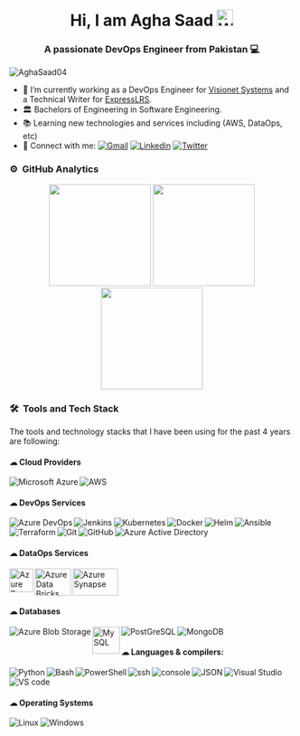 <h1 align="center">Hi, I am Agha Saad <img src="https://github.com/TheDudeThatCode/TheDudeThatCode/blob/master/Assets/Hi.gif" width="29px" alt="Waving"></h1>
<h3 align="center">A passionate DevOps Engineer from Pakistan 💻</h3>

<p align="left"> <img src="https://komarev.com/ghpvc/?username=AghaSaad04" alt="AghaSaad04" /> </p>

- 🔭 I’m currently working as a DevOps Engineer for [Visionet Systems](https://www.visionet.com/) and a Technical Writer for [ExpressLRS](https://www.expresslrs.org/).
- 🏛️ Bachelors of Engineering in Software Engineering.
- 📚 Learning new technologies and services including (AWS, DataOps, etc)
- 🤝 Connect with me: 
    [![Gmail](https://img.shields.io/badge/-Gmail-D14836?style=flat&logo=Gmail&logoColor=white&link=mailto:agha.saad04@gmail.com)](mailto:agha.saad04@gmail.com)
    [![Linkedin](https://img.shields.io/badge/-LinkedIn-blue?style=flat&logo=Linkedin&logoColor=white&link=https://www.linkedin.com/in/AghaSaad04/)](https://www.linkedin.com/in/AghaSaad04/)
    [![Twitter](https://img.shields.io/badge/Twitter-1DA1F2?style=flat&logo=twitter&logoColor=white&link=https://twitter.com/AghaSaad04)](https://twitter.com/AghaSaad04)
<!--  ### Blogs posts -->
<!-- BLOG-POST-LIST:START -->
<!-- BLOG-POST-LIST:END -->

### ⚙️ &nbsp;GitHub Analytics
<p align="center">
  <img height="180em" src="https://github-readme-stats-eight-theta.vercel.app/api?username=AghaSaad04&show_icons=true&theme=vue-dark&include_all_commits=true&count_private=true"/>
  <img height="180em" src="https://github-readme-streak-stats.herokuapp.com/?user=AghaSaad04&theme=vue-dark"/>
  <img height="180em" src="https://github-readme-stats.vercel.app/api/top-langs/?username=AghaSaad04&layout=compact&theme=vue-dark"/>
</p>

### 🛠 &nbsp;Tools and Tech Stack
The tools and technology stacks that I have been using for the past 4 years are following:

#### ☁ Cloud Providers
<img align="left" src="https://img.icons8.com/color/48/000000/azure.png" title="Microsoft Azure"/>
<img src="https://img.icons8.com/color/48/000000/amazon-web-services.png" title="AWS"/>

#### ☁ DevOps Services
<img align="left" src="https://img.icons8.com/external-tal-revivo-shadow-tal-revivo/48/000000/external-development-experience-through-the-native-integrations-of-azure-with-visual-studio-logo-shadow-tal-revivo.png" title="Azure DevOps"/>
<img align="left" src="https://img.icons8.com/color/48/000000/jenkins.png" title="Jenkins"/>
<img align="left" src="https://img.icons8.com/color/48/000000/kubernetes.png" title="Kubernetes"/>
<img align="left" src="https://img.icons8.com/color/48/000000/docker.png" title="Docker"/>
<img align="left" src="https://img.icons8.com/external-dreamstale-lineal-dreamstale/48/000000/external-helm-gaming-dreamstale-lineal-dreamstale.png" title="Helm"/>
<img align="left" src="https://img.icons8.com/color/48/000000/ansible.png" title="Ansible"/>
<img align="left" src="https://img.icons8.com/color/48/000000/terraform.png" title="Terraform"/>
<img align="left" src="https://img.icons8.com/color/48/000000/git.png" title="Git"/>
<img align="left" src="https://img.icons8.com/fluent/48/000000/github.png" title="GitHub"/>
<img src="https://img.icons8.com/color/48/000000/azure-active-directory.png" title="Azure Active Directory"/>

#### ☁ DataOps Services
<img width="42" height="42" align="left" src="https://user-images.githubusercontent.com/36513474/182043366-1246bf9d-7df6-4839-84ba-0b8dff5dc0e9.png" title="Azure Data Factory"/>
<img width="64" height="48" align="left" src="https://user-images.githubusercontent.com/36513474/182043523-b40753a1-04f9-4a3f-a93e-fbb783f04f7c.png" title="Azure Data Bricks"/>
<img width="80" height="48" src="https://user-images.githubusercontent.com/36513474/182043529-a35bdf66-782d-4a94-9b72-b8077368fe63.png" title="Azure Synapse"/>


#### ☁ Databases
<img align="left" src="https://img.icons8.com/color/48/000000/azure-storage-blob--v1.png" title="Azure Blob Storage"/>
<img align="left" height="48" src="https://www.mysql.com/common/logos/logo-mysql-170x115.png" title="MySQL">
<img align="left" src="https://img.icons8.com/color/48/000000/postgreesql.png" title="PostGreSQL"/>
<img src="https://img.icons8.com/color/48/000000/mongodb.png" title="MongoDB"/>

#### ☁ Languages & compilers:
<img align="left" src="https://img.icons8.com/color/48/000000/python.png" title="Python"/>
<img align="left" src="https://img.icons8.com/color/48/000000/bash.png" title="Bash"/>
<img align="left" src="https://img.icons8.com/color/48/000000/powershell.png" title="PowerShell"/>
<img align="left" src="https://img.icons8.com/ios-filled/50/000000/ssh.png" title="ssh"/>
<img align="left" src="https://img.icons8.com/color/48/000000/console.png" title="console"/>
<img align="left" src="https://img.icons8.com/color/48/000000/json.png" title="JSON"/>
<img align="left" src="https://img.icons8.com/color/48/000000/visual-studio.png" title="Visual Studio"/>
<img src="https://img.icons8.com/fluent/48/000000/visual-studio-code-2019.png" title="VS code"/>

#### ☁ Operating Systems
<img align="left" src="https://img.icons8.com/color/48/000000/ubuntu.png" title="Linux"/>
<img src="https://img.icons8.com/color/48/000000/windows-10.png" title="Windows"/>
